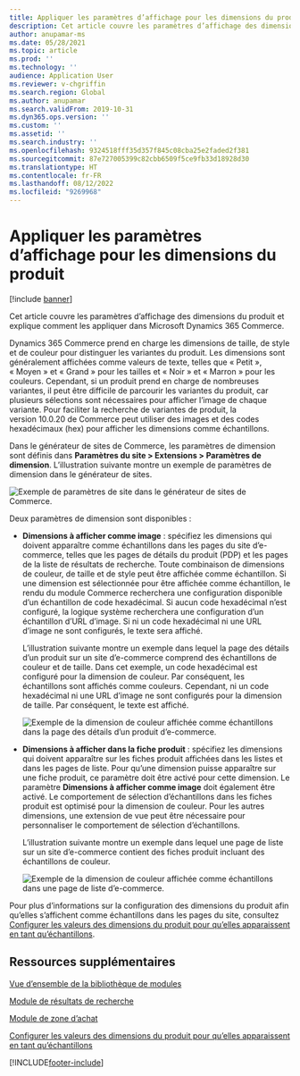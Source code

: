 ```yaml
---
title: Appliquer les paramètres d’affichage pour les dimensions du produit
description: Cet article couvre les paramètres d’affichage des dimensions du produit et explique comment les appliquer dans Microsoft Dynamics 365 Commerce.
author: anupamar-ms
ms.date: 05/28/2021
ms.topic: article
ms.prod: ''
ms.technology: ''
audience: Application User
ms.reviewer: v-chgriffin
ms.search.region: Global
ms.author: anupamar
ms.search.validFrom: 2019-10-31
ms.dyn365.ops.version: ''
ms.custom: ''
ms.assetid: ''
ms.search.industry: ''
ms.openlocfilehash: 9324518fff35d357f845c08cba25e2faded2f381
ms.sourcegitcommit: 87e727005399c82cbb6509f5ce9fb33d18928d30
ms.translationtype: HT
ms.contentlocale: fr-FR
ms.lasthandoff: 08/12/2022
ms.locfileid: "9269968"
---
```

# <a name="apply-display-settings-for-product-dimensions"></a>Appliquer les paramètres d’affichage pour les dimensions du produit

[!include [banner](includes/banner.md)]


Cet article couvre les paramètres d’affichage des dimensions du produit et explique comment les appliquer dans Microsoft Dynamics 365 Commerce.

Dynamics 365 Commerce prend en charge les dimensions de taille, de style et de couleur pour distinguer les variantes du produit. Les dimensions sont généralement affichées comme valeurs de texte, telles que « Petit », « Moyen » et « Grand » pour les tailles et « Noir » et « Marron » pour les couleurs. Cependant, si un produit prend en charge de nombreuses variantes, il peut être difficile de parcourir les variantes du produit, car plusieurs sélections sont nécessaires pour afficher l’image de chaque variante. Pour faciliter la recherche de variantes de produit, la version 10.0.20 de Commerce peut utiliser des images et des codes hexadécimaux (hex) pour afficher les dimensions comme échantillons.

Dans le générateur de sites de Commerce, les paramètres de dimension sont définis dans **Paramètres du site \> Extensions \> Paramètres de dimension**. L’illustration suivante montre un exemple de paramètres de dimension dans le générateur de sites.

![Exemple de paramètres de site dans le générateur de sites de Commerce.](./dev-itpro/media/swatch_site_settings.PNG)

Deux paramètres de dimension sont disponibles :

- **Dimensions à afficher comme image** : spécifiez les dimensions qui doivent apparaître comme échantillons dans les pages du site d’e-commerce, telles que les pages de détails du produit (PDP) et les pages de la liste de résultats de recherche. Toute combinaison de dimensions de couleur, de taille et de style peut être affichée comme échantillon. Si une dimension est sélectionnée pour être affichée comme échantillon, le rendu du module Commerce recherchera une configuration disponible d’un échantillon de code hexadécimal. Si aucun code hexadécimal n’est configuré, la logique système recherchera une configuration d’un échantillon d’URL d’image. Si ni un code hexadécimal ni une URL d’image ne sont configurés, le texte sera affiché.

    L’illustration suivante montre un exemple dans lequel la page des détails d’un produit sur un site d’e-commerce comprend des échantillons de couleur et de taille. Dans cet exemple, un code hexadécimal est configuré pour la dimension de couleur. Par conséquent, les échantillons sont affichés comme couleurs. Cependant, ni un code hexadécimal ni une URL d’image ne sont configurés pour la dimension de taille. Par conséquent, le texte est affiché.

    ![Exemple de la dimension de couleur affichée comme échantillons dans la page des détails d’un produit d’e-commerce.](./dev-itpro/media/swatch_pdp.png)

- **Dimensions à afficher dans la fiche produit** : spécifiez les dimensions qui doivent apparaître sur les fiches produit affichées dans les listes et dans les pages de liste. Pour qu’une dimension puisse apparaître sur une fiche produit, ce paramètre doit être activé pour cette dimension. Le paramètre **Dimensions à afficher comme image** doit également être activé. Le comportement de sélection d’échantillons dans les fiches produit est optimisé pour la dimension de couleur. Pour les autres dimensions, une extension de vue peut être nécessaire pour personnaliser le comportement de sélection d’échantillons.

    L’illustration suivante montre un exemple dans lequel une page de liste sur un site d’e-commerce contient des fiches produit incluant des échantillons de couleur.

    ![Exemple de la dimension de couleur affichée comme échantillons dans une page de liste d’e-commerce.](./dev-itpro/media/swatch_searchresults.PNG)

Pour plus d’informations sur la configuration des dimensions du produit afin qu’elles s’affichent comme échantillons dans les pages du site, consultez [Configurer les valeurs des dimensions du produit pour qu’elles apparaissent en tant qu’échantillons](./dev-itpro/dimensions-swatch.md).

## <a name="additional-resources"></a>Ressources supplémentaires

[Vue d’ensemble de la bibliothèque de modules](starter-kit-overview.md)

[Module de résultats de recherche](search-result-module.md)

[Module de zone d’achat](add-buy-box.md)

[Configurer les valeurs des dimensions du produit pour qu’elles apparaissent en tant qu’échantillons](./dev-itpro/dimensions-swatch.md)

[!INCLUDE[footer-include](../includes/footer-banner.md)]
